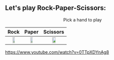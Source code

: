 ## Let's play Rock-Paper-Scissors:
<center>
 Pick a hand to play 
 
| Rock | Paper | Scissors |
|:----:|:-----:|:----------:|
| <a href="https://jennifer184.pythonanywhere.com/1"> <img src="/images/rock.png"  width=40% height=40%></a> | <a href="https://jennifer184.pythonanywhere.com/2"><img src="/images/paper.png"  width=40% height=40%></a> | <a href="https://jennifer184.pythonanywhere.com/2"> <img src="/images/scissors.png"  width=40% height=40%> </a> |
 
</center>

https://www.youtube.com/watch?v=0TTpXDYnAg8
